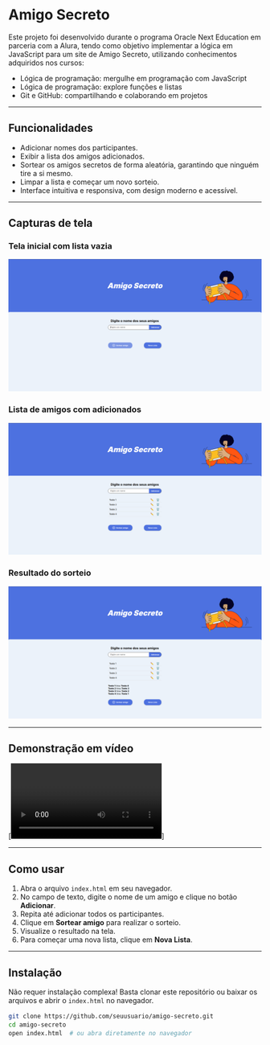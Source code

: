# Amigo Secreto
Este projeto foi desenvolvido durante o programa Oracle Next Education em parceria com a Alura, tendo como objetivo implementar a lógica em JavaScript para um site de Amigo Secreto, utilizando conhecimentos adquiridos nos cursos:

- Lógica de programação: mergulhe em programação com JavaScript
- Lógica de programação: explore funções e listas
- Git e GitHub: compartilhando e colaborando em projetos

---

## Funcionalidades

- Adicionar nomes dos participantes.
- Exibir a lista dos amigos adicionados.
- Sortear os amigos secretos de forma aleatória, garantindo que ninguém tire a si mesmo.
- Limpar a lista e começar um novo sorteio.
- Interface intuitiva e responsiva, com design moderno e acessível.

---

## Capturas de tela

### Tela inicial com lista vazia

![Tela Inicial](assets/screenshot-inicial.png)

### Lista de amigos com adicionados

![Lista de Amigos](assets/screenshot-lista.png)

### Resultado do sorteio

![Resultado do Sorteio](assets/screenshot-resultado.png)

---

## Demonstração em vídeo


[![Vídeo Demonstração](assets/video.webm)]

---

## Como usar

1. Abra o arquivo `index.html` em seu navegador.
2. No campo de texto, digite o nome de um amigo e clique no botão **Adicionar**.
3. Repita até adicionar todos os participantes.
4. Clique em **Sortear amigo** para realizar o sorteio.
5. Visualize o resultado na tela.
6. Para começar uma nova lista, clique em **Nova Lista**.

---

## Instalação

Não requer instalação complexa! Basta clonar este repositório ou baixar os arquivos e abrir o `index.html` no navegador.

```bash
git clone https://github.com/seuusuario/amigo-secreto.git
cd amigo-secreto
open index.html  # ou abra diretamente no navegador
